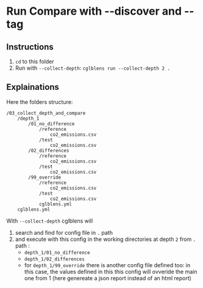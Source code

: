 # Run Compare with --discover and --tag

## Instructions

1. `cd` to this folder
2. Run with `--collect-depth`: `cglblens run --collect-depth 2 .`

## Explainations

Here the folders structure:

```
/03_collect_depth_and_compare
    /depth_1
        /01_no_difference
            /reference
                co2_emissions.csv
            /test
                co2_emissions.csv
        /02_differences
            /reference
                co2_emissions.csv
            /test
                co2_emissions.csv
        /99_override
            /reference
                co2_emissions.csv
            /test
                co2_emissions.csv
            cglblens.yml
    cglblens.yml
```

With `--collect-depth` cglblens will 
1. search and find for config file in `.` path
2. and execute with this config in the working directories at depth `2` from `.` path :
    - `depth_1/01_no_difference`
    - `depth_1/02_differences`
    - for `depth_1/99_override` there is another config file defined too: in this case, the values defined in this this config will ovveride the main one from 1 (here genereate a json report instead of an html report)